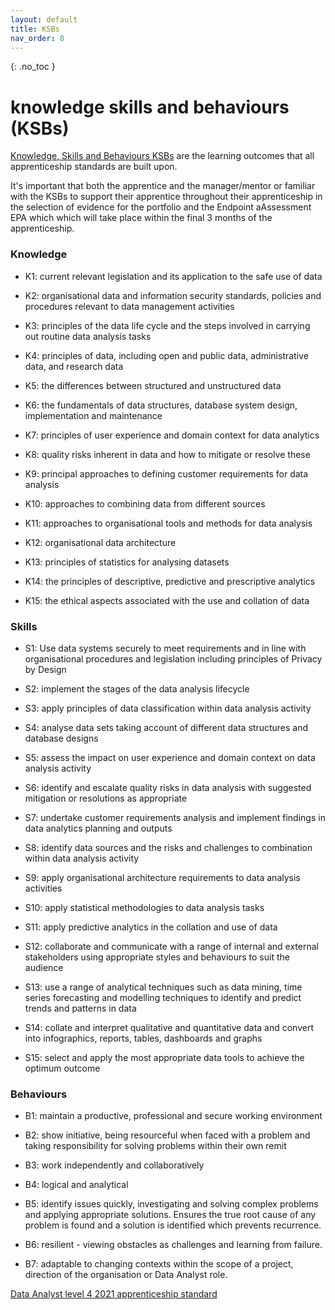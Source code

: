 ```yaml
---
layout: default
title: KSBs
nav_order: 8
---
```


{: .no_toc }

# knowledge skills and behaviours (KSBs)

[Knowledge, Skills and Behaviours KSBs](https://www.instituteforapprenticeships.org/developing-new-apprenticeships/developing-occupational-standards/) are the learning outcomes that all apprenticeship standards are built upon.

It's important that both the apprentice and the manager/mentor or familiar with the KSBs to support their apprentice throughout their apprenticeship in the selection of evidence for the portfolio and the Endpoint aAssessment EPA which which will take place within the final 3 months of the apprenticeship.
 
### Knowledge

* K1: current relevant legislation and its application to the safe use of data

* K2: organisational data and information security standards, policies and procedures relevant to data management activities
* K3: principles of the data life cycle and the steps involved in carrying out routine data analysis tasks
* K4: principles of data, including open and public data, administrative data, and research data
* K5: the differences between structured and unstructured data
* K6: the fundamentals of data structures, database system design, implementation and maintenance
* K7: principles of user experience and domain context for data analytics
* K8: quality risks inherent in data and how to mitigate or resolve these
* K9: principal approaches to defining customer requirements for data analysis
* K10: approaches to combining data from different sources
* K11: approaches to organisational tools and methods for data analysis
* K12: organisational data architecture
* K13: principles of statistics for analysing datasets
* K14: the principles of descriptive, predictive and prescriptive analytics
* K15: the ethical aspects associated with the use and collation of data

### Skills

* S1: Use data systems securely to meet requirements and in line with organisational procedures and legislation including principles of Privacy by Design

* S2: implement the stages of the data analysis lifecycle
* S3: apply principles of data classification within data analysis activity
* S4: analyse data sets taking account of different data structures and database designs
* S5: assess the impact on user experience and domain context on data analysis activity
* S6: identify and escalate quality risks in data analysis with suggested mitigation or resolutions as appropriate
* S7: undertake customer requirements analysis and implement findings in data analytics planning and outputs
* S8: identify data sources and the risks and challenges to combination within data analysis activity
* S9: apply organisational architecture requirements to data analysis activities
* S10: apply statistical methodologies to data analysis tasks
* S11: apply predictive analytics in the collation and use of data
* S12: collaborate and communicate with a range of internal and external stakeholders using appropriate styles and behaviours to suit the audience
* S13: use a range of analytical techniques such as data mining, time series forecasting and modelling techniques to identify and predict trends and patterns in data
* S14: collate and interpret qualitative and quantitative data and convert into infographics, reports, tables, dashboards and graphs
* S15: select and apply the most appropriate data tools to achieve the optimum outcome

### Behaviours

* B1: maintain a productive, professional and secure working environment

* B2: show initiative, being resourceful when faced with a problem and taking responsibility for solving problems within their own remit
* B3: work independently and collaboratively
* B4: logical and analytical
* B5: identify issues quickly, investigating and solving complex problems and applying appropriate solutions. Ensures the true root cause of any problem is found and a solution is identified which prevents recurrence.
* B6: resilient - viewing obstacles as challenges and learning from failure.
* B7: adaptable to changing contexts within the scope of a project, direction of the organisation or Data Analyst role.

[Data Analyst level 4 2021 apprenticeship standard](https://www.instituteforapprenticeships.org/apprenticeship-standards/data-analyst-v1-1)